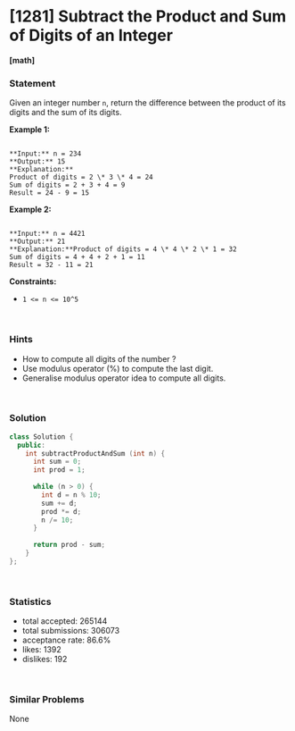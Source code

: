 # [1281] Subtract the Product and Sum of Digits of an Integer

**[math]**

### Statement

Given an integer number `n`, return the difference between the product of its digits and the sum of its digits.

**Example 1:**

```

**Input:** n = 234
**Output:** 15 
**Explanation:** 
Product of digits = 2 \* 3 \* 4 = 24 
Sum of digits = 2 + 3 + 4 = 9 
Result = 24 - 9 = 15

```

**Example 2:**

```

**Input:** n = 4421
**Output:** 21
**Explanation:**Product of digits = 4 \* 4 \* 2 \* 1 = 32 
Sum of digits = 4 + 4 + 2 + 1 = 11 
Result = 32 - 11 = 21

```

**Constraints:**
* `1 <= n <= 10^5`


<br>

### Hints

- How to compute all digits of the number ?
- Use modulus operator (%) to compute the last digit.
- Generalise modulus operator idea to compute all digits.

<br>

### Solution

```cpp
class Solution {
  public:
    int subtractProductAndSum (int n) {
      int sum = 0;
      int prod = 1;
      
      while (n > 0) {
        int d = n % 10;
        sum += d;
        prod *= d;
        n /= 10;
      }
      
      return prod - sum;
    }
};
```

<br>

### Statistics

- total accepted: 265144
- total submissions: 306073
- acceptance rate: 86.6%
- likes: 1392
- dislikes: 192

<br>

### Similar Problems

None
